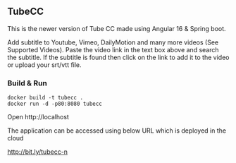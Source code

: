## TubeCC

This is the newer version of Tube CC made using Angular 16 & Spring boot.

Add subtitle to Youtube, Vimeo, DailyMotion and many more videos (See Supported Videos). Paste the video link in the text box above and search the subtitle. If the subtitle is found then click on the link to add it to the video or upload your srt/vtt file.

### Build & Run
```
docker build -t tubecc .
docker run -d -p80:8080 tubecc
```
Open http://localhost

The application can be accessed using below URL which is deployed in the cloud

http://bit.ly/tubecc-n
